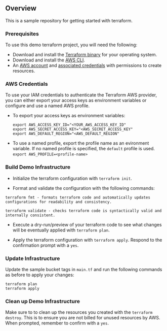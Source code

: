 ## Overview

This is a sample repository for getting started with terraform.

### Prerequisites
To use this demo terraform project, you will need the following:
- Download and install the [Terraform binary](https://www.terraform.io/downloads) for your operating system.
- Download and install the [AWS CLI](https://docs.aws.amazon.com/cli/latest/userguide/getting-started-install.html).
- An [AWS account](https://aws.amazon.com/free) and [associated credentials](https://docs.aws.amazon.com/general/latest/gr/aws-sec-cred-types.html) with permissions to create resources.

### AWS Credentials
To use your IAM credentials to authenticate the Terraform AWS provider, you can either export your access keys as environment variables or configure and use a named AWS profile.
- To export your access keys as environment variables:
     ```
     export AWS_ACCESS_KEY_ID="<YOUR_AWS_ACCESS_KEY_ID"
     export AWS_SECRET_ACCESS_KEY="<AWS_SECRET_ACCESS_KEY"
     export AWS_DEFAULT_REGION="<AWS_DEFAULT_REGION"
     ```
- To use a named profile, export the profile name as an evironment variable. If no named profile is specified, the `default` profile is used.
`export AWS_PROFILE=<profile-name>`

### Build Demo Infrastructure
- Initialize the terraform configuration with `terraform init`.

- Format and validate the configuration with the following commands:
```
terraform fmt - formats terraform code and automatically updates configurations for readability and consistency.

terraform validate - checks terraform code is syntactically valid and internally consistent.
```

- Execute a dry-run/preview of your terraform code to see what changes will be eventually applied with `terraform plan`.

- Apply the terraform configuration with `terraform apply`. Respond to the confirmation prompt with a `yes`.

### Update Infrastructure
Update the sample bucket tags in `main.tf` and run the following commands as before to apply your changes:
```
terraform plan
terraform apply
```

### Clean up Demo Infrastructure
Make sure to to clean up the resources you created with the `terraform destroy`. This is to ensure you are not billed for unused resources by AWS. When prompted, remember to confirm with a `yes`.

